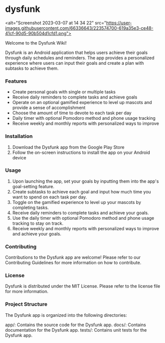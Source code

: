 # dysfunk

<alt="Screenshot 2023-03-07 at 14 34 22" src="https://user-images.githubusercontent.com/66336643/223574700-619a35e3-ce48-41cf-90d5-90b504d1cfd1.png">

Welcome to the Dysfunk Wiki!

Dysfunk is an Android application that helps users achieve their goals through daily schedules and reminders. The app provides a personalized experience where users can input their goals and create a plan with subtasks to achieve them.

### Features

* Create personal goals with single or multiple tasks
* Receive daily reminders to complete tasks and achieve goals
* Operate on an optional gamified experience to level up mascots and provide a sense of accomplishment
* Choose the amount of time to devote to each task per day
* Daily timer with optional Pomodoro method and phone usage tracking
* Receive weekly and monthly reports with personalized ways to improve

### Installation

1. Download the Dysfunk app from the Google Play Store
2. Follow the on-screen instructions to install the app on your Android device

### Usage

1. Upon launching the app, set your goals by inputting them into the app's goal-setting feature.
2. Create subtasks to achieve each goal and input how much time you want to spend on each task per day.
3. Toggle on the gamified experience to level up your mascots by completing tasks.
4. Receive daily reminders to complete tasks and achieve your goals.
5. Use the daily timer with optional Pomodoro method and phone usage tracking to stay on track.
6. Receive weekly and monthly reports with personalized ways to improve and achieve your goals.

### Contributing

Contributions to the Dysfunk app are welcome! Please refer to our Contributing Guidelines for more information on how to contribute.

### License

Dysfunk is distributed under the MIT License. Please refer to the license file for more information.

### Project Structure

The Dysfunk app is organized into the following directories:

app/: Contains the source code for the Dysfunk app.
docs/: Contains documentation for the Dysfunk app.
tests/: Contains unit tests for the Dysfunk app.
